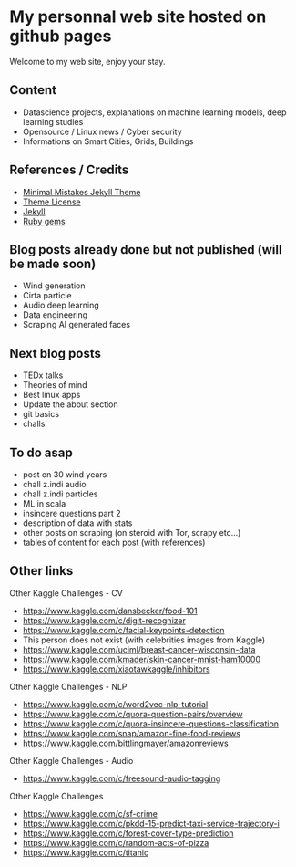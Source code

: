 
# My personnal web site hosted on github pages
Welcome to my web site, enjoy your stay.

## Content
* Datascience projects, explanations on machine learning models, deep learning studies
* Opensource / Linux news / Cyber security
* Informations on Smart Cities, Grids, Buildings

## References / Credits
* [Minimal Mistakes Jekyll Theme](https://mmistakes.github.io/minimal-mistakes/)
* [Theme License](https://raw.githubusercontent.com/mmistakes/minimal-mistakes/master/LICENSE.txt)
* [Jekyll](https://jekyllrb.com/)
* [Ruby gems](https://rubygems.org/gems/minimal-mistakes-jekyll)

## Blog posts already done but not published (will be made soon)

- Wind generation
- Cirta particle
- Audio deep learning
- Data engineering
- Scraping AI generated faces

## Next blog posts

- TEDx talks
- Theories of mind
- Best linux apps
- Update the about section
- git basics
- challs

## To do asap
- post on 30 wind years
- chall z.indi audio
- chall z.indi particles
- ML in scala
- insincere questions part 2
- description of data with stats
- other posts on scraping (on steroid with Tor, scrapy etc...)
- tables of content for each post (with references)


## Other links 

Other Kaggle Challenges - CV
- https://www.kaggle.com/dansbecker/food-101
- https://www.kaggle.com/c/digit-recognizer
- https://www.kaggle.com/c/facial-keypoints-detection
- This person does not exist (with celebrities images from Kaggle)
- https://www.kaggle.com/uciml/breast-cancer-wisconsin-data
- https://www.kaggle.com/kmader/skin-cancer-mnist-ham10000
- https://www.kaggle.com/xiaotawkaggle/inhibitors

Other Kaggle Challenges - NLP
- https://www.kaggle.com/c/word2vec-nlp-tutorial
- https://www.kaggle.com/c/quora-question-pairs/overview
- https://www.kaggle.com/c/quora-insincere-questions-classification
- https://www.kaggle.com/snap/amazon-fine-food-reviews
- https://www.kaggle.com/bittlingmayer/amazonreviews

Other Kaggle Challenges - Audio
- https://www.kaggle.com/c/freesound-audio-tagging

Other Kaggle Challenges
- https://www.kaggle.com/c/sf-crime
- https://www.kaggle.com/c/pkdd-15-predict-taxi-service-trajectory-i
- https://www.kaggle.com/c/forest-cover-type-prediction
- https://www.kaggle.com/c/random-acts-of-pizza
- https://www.kaggle.com/c/titanic


